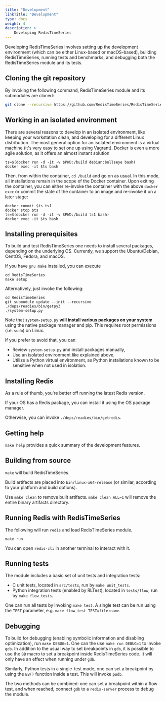 ```yaml
---
title: "Development"
linkTitle: "Development"
type: docs
weight: 4
description: >
    Developing RedisTimeSeries
---
```


Developing RedisTimeSeries involves setting up the development environment (which can be either Linux-based or macOS-based), building RedisTimeSeries, running tests and benchmarks, and debugging both the RedisTimeSeries module and its tests.

## Cloning the git repository
By invoking the following command, RedisTimeSeries module and its submodules are cloned:
```sh
git clone --recursive https://github.com/RedisTimeSeries/RedisTimeSeries.git
```
## Working in an isolated environment
There are several reasons to develop in an isolated environment, like keeping your workstation clean, and developing for a different Linux distribution.
The most general option for an isolated environment is a virtual machine (it's very easy to set one up using [Vagrant](https://www.vagrantup.com)).
Docker is even a more agile solution, as it offers an almost instant solution:
```
ts=$(docker run -d -it -v $PWD:/build debian:bullseye bash)
docker exec -it $ts bash
```
Then, from within the container, `cd /build` and go on as usual.
In this mode, all installations remain in the scope of the Docker container.
Upon exiting the container, you can either re-invoke the container with the above `docker exec` or commit the state of the container to an image and re-invoke it on a later stage:

```
docker commit $ts ts1
docker stop $ts
ts=$(docker run -d -it -v $PWD:/build ts1 bash)
docker exec -it $ts bash
```

## Installing prerequisites
To build and test RedisTimeSeries one needs to install several packages, depending on the underlying OS. Currently, we support the Ubuntu/Debian, CentOS, Fedora, and macOS.

If you have `gnu make` installed, you can execute
```
cd RedisTimeSeries
make setup
```
Alternatively, just invoke the following:
```
cd RedisTimeSeries
git submodule update --init --recursive    
./deps/readies/bin/getpy3
./system-setup.py
```
Note that `system-setup.py` **will install various packages on your system** using the native package manager and pip. This requires root permissions (i.e. `sudo`) on Linux.

If you prefer to avoid that, you can:

* Review `system-setup.py` and install packages manually,
* Use an isolated environment like explained above,
* Utilize a Python virtual environment, as Python installations known to be sensitive when not used in isolation.

## Installing Redis
As a rule of thumb, you're better off running the latest Redis version.

If your OS has a Redis package, you can install it using the OS package manager.

Otherwise, you can invoke `./deps/readies/bin/getredis`.

## Getting help
`make help` provides a quick summary of the development features.

## Building from source
`make` will build RedisTimeSeries.

Build artifacts are placed into `bin/linux-x64-release` (or similar, according to your platform and build options).

Use `make clean` to remove built artifacts. `make clean ALL=1` will remove the entire binary artifacts directory.

## Running Redis with RedisTimeSeries
The following will run `redis` and load RedisTimeSeries module.
```
make run
```
You can open `redis-cli` in another terminal to interact with it.

## Running tests
The module includes a basic set of unit tests and integration tests:
* C unit tests, located in `src/tests`, run by `make unit_tests`.
* Python integration tests (enabled by RLTest), located in `tests/flow`, run by `make flow_tests`.

One can run all tests by invoking `make test`.
A single test can be run using the `TEST` parameter, e.g. `make flow_test TEST=file:name`.

## Debugging
To build for debugging (enabling symbolic information and disabling optimization), run `make DEBUG=1`.
One can the use `make run DEBUG=1` to invoke `gdb`.
In addition to the usual way to set breakpoints in `gdb`, it is possible to use the `BB` macro to set a breakpoint inside RedisTimeSeries code. It will only have an effect when running under `gdb`.

Similarly, Python tests in a single-test mode, one can set a breakpoint by using the `BB()` function inside a test. This will invoke `pudb`.

The two methods can be combined: one can set a breakpoint within a flow test, and when reached, connect `gdb` to a `redis-server` process to debug the module. 

